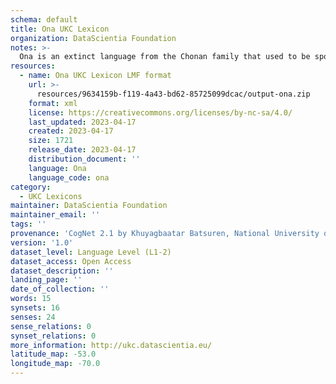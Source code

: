 ```yaml
---
schema: default
title: Ona UKC Lexicon
organization: DataScientia Foundation
notes: >-
  Ona is an extinct language from the Chonan family that used to be spoken in South America. The UKC Lexicon of Ona is represented as a lexico-semantic network. It consists of words, word senses, synsets, as well as sense-level and synset-level relationships
resources:
  - name: Ona UKC Lexicon LMF format
    url: >-
      resources/9634159b-f119-4a43-bd62-85725099dcac/output-ona.zip
    format: xml
    license: https://creativecommons.org/licenses/by-nc-sa/4.0/
    last_updated: 2023-04-17
    created: 2023-04-17
    size: 1721
    release_date: 2023-04-17
    distribution_document: ''
    language: Ona
    language_code: ona
category:
  - UKC Lexicons
maintainer: DataScientia Foundation
maintainer_email: ''
tags: ''
provenance: 'CogNet 2.1 by Khuyagbaatar Batsuren, National University of Mongolia (http://cognet.ukc.disi.unitn.it); KinDiv: Kinship Diversity 1.0 by Temuulen Khishigsuren (http://ukc.disi.unitn.it/index.php/kinship/); Native Languages of the Americas 2021.11. by Laura Redish and Orrin Lewis (http://www.native-languages.org); Princeton WordNet 2.1 by Princeton University (https://wordnet.princeton.edu)'
version: '1.0'
dataset_level: Language Level (L1-2)
dataset_access: Open Access
dataset_description: ''
landing_page: ''
date_of_collection: ''
words: 15
synsets: 16
senses: 24
sense_relations: 0
synset_relations: 0
more_information: http://ukc.datascientia.eu/
latitude_map: -53.0
longitude_map: -70.0
---
```

